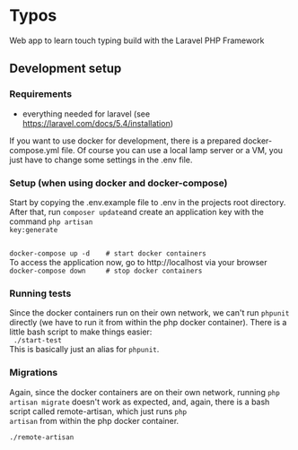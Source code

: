 # Typos

Web app to learn touch typing build with the Laravel PHP Framework


## Development setup
### Requirements
 - everything needed for laravel (see https://laravel.com/docs/5.4/installation)

If you want to use docker for development, there is a prepared docker-compose.yml file. Of course you can use a local lamp server or a VM, you just have to change some settings in the .env file.
 
### Setup (when using docker and docker-compose)
Start by copying the .env.example file to .env in the projects root directory. After that, run <code>composer update</code>and create an application key with the command <code>php artisan key:generate</code>

<code>
docker-compose up -d    # start docker containers
</code>
To access the application now, go to http://localhost via your browser

<code>
docker-compose down     # stop docker containers
</code>

### Running tests
Since the docker containers run on their own network, we can't run <code>phpunit</code> directly 
(we have to run it from within the php docker container). 
There is a little bash script to make things easier:<br>
<code>
./start-test
</code><br>
This is basically just an alias for <code>phpunit</code>.

### Migrations
Again, since the docker containers are on their own network, running <code>php artisan migrate</code> doesn't work as expected, and, again, there is a bash script called remote-artisan, which just runs <code>php artisan</code> from within the php docker container.<br>
<code>
./remote-artisan
</code>
